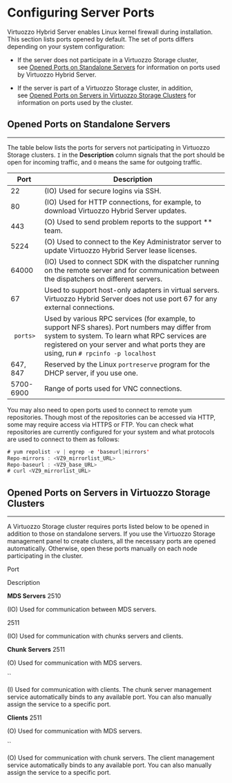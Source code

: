 # Configuring Server Ports

Virtuozzo Hybrid Server enables Linux kernel firewall during installation. This section lists ports opened by default. The set of ports differs depending on your system configuration:

-   If the server does not participate in a Virtuozzo Storage cluster, see [Opened Ports on Standalone Servers](#ConfiguringServerPorts-OpenedPortsOnStandaloneServers) for information on ports used by Virtuozzo Hybrid Server.

-   If the server is part of a Virtuozzo Storage cluster, in addition, see [Opened Ports on Servers in Virtuozzo Storage Clusters](#ConfiguringServerPorts-OpenedPortsOnServersInVirtuozzoStorageClusters) for information on ports used by the cluster.

## Opened Ports on Standalone Servers

------------------------------------------------------------------------

The table below lists the ports for servers not participating in Virtuozzo Storage clusters. `I` in the **Description** column signals that the port should be open for incoming traffic, and `O` means the same for outgoing traffic.

| Port      | Description                                                                                                                                                                                                                            |
|-----------|----------------------------------------------------------------------------------------------------------------------------------------------------------------------------------------------------------------------------------------|
| 22        | (IO) Used for secure logins via SSH.                                                                                                                                                                                                   |
| 80        | (IO) Used for HTTP connections, for example, to download Virtuozzo Hybrid Server updates.                                                                                                                                              |
| 443       | (O) Used to send problem reports to the support ** team.                                                                                                                                                                               |
| 5224      | (O) Used to connect to the Key Administrator server to update Virtuozzo Hybrid Server lease licenses.                                                                                                                                  |
| 64000     | (IO) Used to connect SDK with the dispatcher running on the remote server and for communication between the dispatchers on different servers.                                                                                          |
| 67        | Used to support host-only adapters in virtual servers. Virtuozzo Hybrid Server does not use port 67 for any external connections.                                                                                                      |
| ` ports>` | Used by various RPC services (for example, to support NFS shares). Port numbers may differ from system to system. To learn what RPC services are registered on your server and what ports they are using, run `# rpcinfo -p localhost` |
| 647, 847  | Reserved by the Linux `portreserve` program for the DHCP server, if you use one.                                                                                                                                                       |
| 5700-6900 | Range of ports used for VNC connections.                                                                                                                                                                                               |

You may also need to open ports used to connect to remote yum repositories. Though most of the repositories can be accessed via HTTP, some may require access via HTTPS or FTP. You can check what repositories are currently configured for your system and what protocols are used to connect to them as follows:

``` java
# yum repolist -v | egrep -e 'baseurl|mirrors'
Repo-mirrors : <VZ9_mirrorlist_URL>
Repo-baseurl : <VZ9_base_URL>
# curl <VZ9_mirrorlist_URL>
```

## Opened Ports on Servers in Virtuozzo Storage Clusters

------------------------------------------------------------------------

A Virtuozzo Storage cluster requires ports listed below to be opened in addition to those on standalone servers. If you use the Virtuozzo Storage management panel to create clusters, all the necessary ports are opened automatically. Otherwise, open these ports manually on each node participating in the cluster.

Port

Description

**MDS Servers**
2510

(IO) Used for communication between MDS servers.

2511

(IO) Used for communication with chunks servers and clients.

**Chunk Servers**
2511

(O) Used for communication with MDS servers.

``

(I) Used for communication with clients. The chunk server management service automatically binds to any available port. You can also manually assign the service to a specific port.

**Clients**
2511

(O) Used for communication with MDS servers.

``

(O) Used for communication with chunk servers. The client management service automatically binds to any available port. You can also manually assign the service to a specific port.



